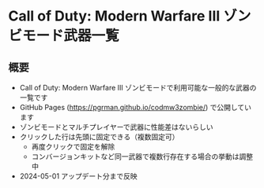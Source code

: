 # Call of Duty: Modern Warfare III ゾンビモード武器一覧

## 概要

- Call of Duty: Modern Warfare III ゾンビモードで利用可能な一般的な武器の一覧です
- GitHub Pages (https://pgrman.github.io/codmw3zombie/) で公開しています
- ゾンビモードとマルチプレイヤーで武器に性能差はないらしい
- クリックした行は先頭に固定できる（複数固定可）
  - 再度クリックで固定を解除
  - コンバージョンキットなど同一武器で複数行存在する場合の挙動は調整中
- 2024-05-01 アップデート分まで反映
